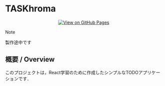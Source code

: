 # TASKhroma
<div align="center">

[![View on GitHub Pages](https://img.shields.io/badge/View%20on-GitHub%20Pages-0000dd?style=for-the-badge&logo=github)](https://sabmwqes.github.io/taskhroma/)

</div>

> [!NOTE]
> 製作途中です

## 概要 / Overview
このプロジェクトは，React学習のために作成したシンプルなTODOアプリケーションです．


